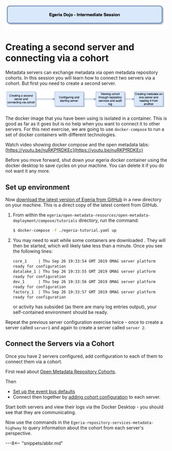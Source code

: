 <!-- SPDX-License-Identifier: CC-BY-4.0 -->
<!-- Copyright Contributors to the ODPi Egeria project 2020. -->

![Blue - Intermediate sessions](egeria-dojo-session-coding-blue-intermediate-session.png)

# Creating a second server and connecting via a cohort

Metadata servers can exchange metadata via open metadata repository cohorts. 
In this session you will learn how to connect two servers via a cohort.
But first you need to create a second server.

![Second Server Content](egeria-dojo-day-1-3-2-4-second-server.png)

The docker image that you have been using is isolated in a container.  This is good as far as it goes
but is no help when you want to connect it to other servers.
For this next exercise, we are going to use `docker-compose` to run a set of docker containers with different
technologies.

Watch video showing docker compose and the open metadata labs: [https://youtu.be/nuRKPfRDKEc](https://youtu.be/nuRKPfRDKEc)

Before you move forward, shut down your egeria docker container using the docker desktop to save cycles on your machine.
You can delete it if you do not want it any more.

## Set up environment

Now [download the latest version of Egeria from GitHub](../../education/tutorials/git-and-git-hub-tutorial/task-downloading-egeria-source.md)
in a new directory on your machine.  This is a direct copy of the latest content from GitHub.

1. From within the `egeria/open-metadata-resources/open-metadata-deployment/compose/tutorials` directory, run the command:

    ```bash
    $ docker-compose -f ./egeria-tutorial.yaml up
    ```

1. You may need to wait while some containers are downloaded . They will then be started, which will likely take less than a minute. Once you see the following lines:

    ```text
    core_1     | Thu Sep 26 19:33:54 GMT 2019 OMAG server platform ready for configuration
    datalake_1 | Thu Sep 26 19:33:55 GMT 2019 OMAG server platform ready for configuration
    dev_1      | Thu Sep 26 19:33:56 GMT 2019 OMAG server platform ready for configuration
    factory_1  | Thu Sep 26 19:33:57 GMT 2019 OMAG server platform ready for configuration

    ```

     or activity has subsided (as there are many log entries output), your self-contained environment should be ready.
     
Repeat the previous server configuration exercise twice - once to create a server called `server1` and again to create a server called `server 2`.

## Connect the Servers via a Cohort

Once you have 2 servers configured, add configuration to each of them to connect them via a cohort.

First read about [Open Metadata Repository Cohorts](/egeria-docs/concepts/cohort-member).

Then
* [Set up the event bus defaults](../../../open-metadata-implementation/admin-services/docs/user/configuring-event-bus.md)
* Connect then together by [adding cohort configuration](../../../open-metadata-implementation/admin-services/docs/user/configuring-registration-to-a-cohort.md) to each server.

Start both servers and view their logs via the Docker Desktop - you should see that they are communicating.

Now use the commands in the `Egeria-repository-services-metadata-highway` to query information about
the cohort from each server's perspective.

---8<-- "snippets/abbr.md"
